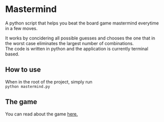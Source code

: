 # Mastermind
A python script that helps you beat the board game mastermind everytime in a few moves.

It works by concidering all possible guesses and chooses the one that in the worst case eliminates the largest number of 
combinations.  
The code is written in python and the application is currently terminal based.

## How to use 
When in the root of the project, simply run  
```python mastermind.py```  

## The game  
You can read about the game [here.](https://www.wikihow.com/Play-Mastermind)
